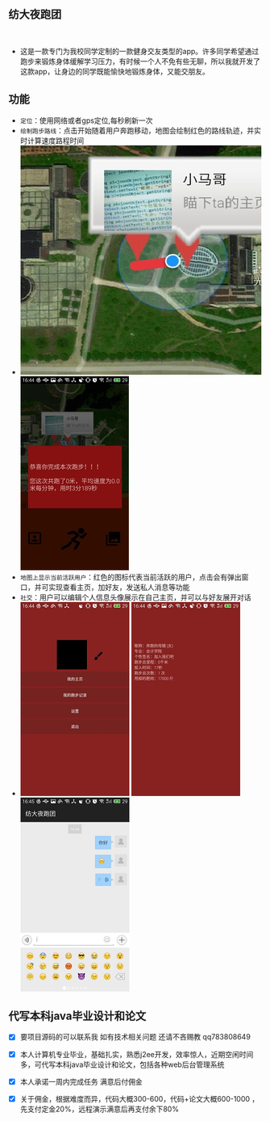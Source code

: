  
## 纺大夜跑团
 
* 这是一款专门为我校同学定制的一款健身交友类型的app。许多同学希望通过跑步来锻炼身体缓解学习压力，有时候一个人不免有些无聊，所以我就开发了这款app，让身边的同学既能愉快地锻炼身体，又能交朋友。



## 功能
* `定位`：使用网络或者gps定位,每秒刷新一次 
* `绘制跑步路线`：点击开始随着用户奔跑移动，地图会绘制红色的路线轨迹，并实时计算速度路程时间 
* ![](/pic/a1.jpg)  ![](/pic/a2.jpg)
* `地图上显示当前活跃用户`：红色的图标代表当前活跃的用户，点击会有弹出窗口，并可实现查看主页，加好友，发送私人消息等功能
* `社交`：用户可以编辑个人信息头像展示在自己主页，并可以与好友展开对话 
* ![](/pic/a3.jpg) ![](/pic/a4.jpg) ![](/pic/a5.jpg)


## 代写本科java毕业设计和论文
- [x] 要项目源码的可以联系我 如有技术相关问题 还请不吝赐教 qq783808649 
- [x] 本人计算机专业毕业，基础扎实，熟悉j2ee开发，效率惊人，近期空闲时间多，可代写本科java毕业设计和论文，包括各种web后台管理系统
- [x] 本人承诺一周内完成任务 满意后付佣金 
- [x] 关于佣金，根据难度而异，代码大概300-600，代码+论文大概600-1000 ，先支付定金20%，远程演示满意后再支付余下80%







